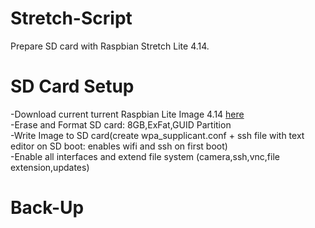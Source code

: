 # Stretch-Script
Prepare SD card with Raspbian Stretch Lite 4.14.

# SD Card Setup
-Download current turrent Raspbian Lite Image 4.14 <a href="https://downloads.raspberrypi.org/raspbian_lite_latest.torrent">here</a><br>
-Erase and Format SD card: 8GB,ExFat,GUID Partition <br>
-Write Image to SD card(create wpa_supplicant.conf + ssh file with text editor on SD boot: enables wifi and ssh on first boot)<br>
-Enable all interfaces and extend file system (camera,ssh,vnc,file extension,updates)<br>

# Back-Up
